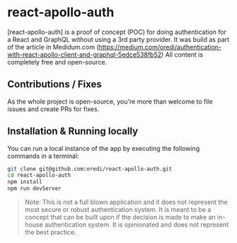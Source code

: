 # react-apollo-auth

[react-apollo-auth] is a proof of concept (POC) for doing authentication for a React and GraphQL without using a 3rd party provider. It was build as part of the article in Medidum.com (https://medium.com/oredi/authentication-with-react-apollo-client-and-graphql-5edce538fb52) All content is completely free and open-source.

## Contributions / Fixes

As the whole project is open-source, you're more than welcome to file issues and create PRs for fixes.

## Installation & Running locally

You can run a local instance of the app by executing the following commands in a terminal:
```sh
git clone git@github.com:oredi/react-apollo-auth.git
cd react-apollo-auth
npm install
npm run devServer
```

> Note: This is not a full blown application and it does not represent the most secure or robust authentication system. It is meant to be a concept that can be built upon if the decision is made to make an in-house authentication system. It is opinionated and does not represent the best practice.
